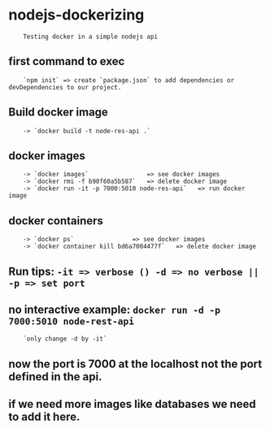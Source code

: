 # nodejs-dockerizing
        Testing docker in a simple nodejs api


## first command to exec
        `npm init` => create `package.json` to add dependencies or devDependencies to our project.

## Build docker image
        -> `docker build -t node-res-api .`

## docker images  
        -> `docker images`                => see docker images
        -> `docker rmi -f b90f60a5b587`   => delete docker image
        -> `docker run -it -p 7000:5010 node-res-api`   => run docker image

## docker containers
        -> `docker ps`                => see docker images
        -> `docker container kill bd6a7004477f`   => delete docker image

## Run tips: `-it => verbose () -d => no verbose || -p => set port`

## no interactive example: `docker run -d -p 7000:5010 node-rest-api`
        `only change -d by -it`

## now the port is 7000 at the localhost not the port defined in the api.
## if we need more images like databases we need to add it here.

  
